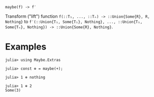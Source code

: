     maybe(f) -> f′

Transform ("lift") function `f(::T₁, ..., ::Tₙ) -> ::Union{Some{R}, R,
Nothing}` to `f′(::Union{T₁, Some{T₁}, Nothing}, ..., ::Union{T₁,
Some{Tₙ}, Nothing}) -> ::Union{Some{R}, Nothing}`.

# Examples
```jldoctest
julia> using Maybe.Extras

julia> const ⊕ = maybe(+);

julia> 1 ⊕ nothing

julia> 1 ⊕ 2
Some(3)
```
